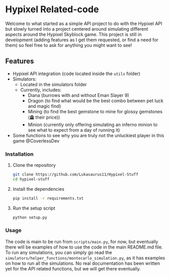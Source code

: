 # Hypixel Related-code

Welcome to what started as a simple API project to do with the Hypixel API but slowly turned into a project centered around simulating different aspects around the Hypixel Skyblock game. 
This project is still in development (adding features as I get them requested, or find a need for them) so feel free to ask for anything you might want to see!

## Features
- Hypixel API integration (code located inside the ```utils``` folder)
- Simulators:
  - Located in the simulators folder
  - Currently, includes:
    - Diana (burrows with and without Eman Slayer 9)
    - Dragon (to find what would be the best combo between pet luck and magic find)
    - Mining (to find the best gemstone to mine for glossy gemstones (🪦 their price))
    - Minion (currently only offering simulating an inferno minion to see what to expect from a day of running it)
- Some functions to see why you are truly not the unluckiest player in this game @CoverlessDev


### Installation
1. Clone the repository
    ```bash
    git clone https://github.com/Lukasaurus11/Hypixel-Stuff
    cd hypixel-stuff
    ```

2. Install the dependencies
    ```bash
    pip install -r requirements.txt
    ```

3. Run the setup script
    ```bash
    python setup.py
    ```
   
### Usage
The code is main to be run from ```scripts/main.py```, for now, but eventually there will be examples of how to use the code in the main README.md file. To run any simulations, 
you can simply go read the ```simulators/helper_functions/montecarlo_simulation.py```, as it has examples on how to run all the simulations. No real documentation has been written 
yet for the API related functions, but we will get there eventually.